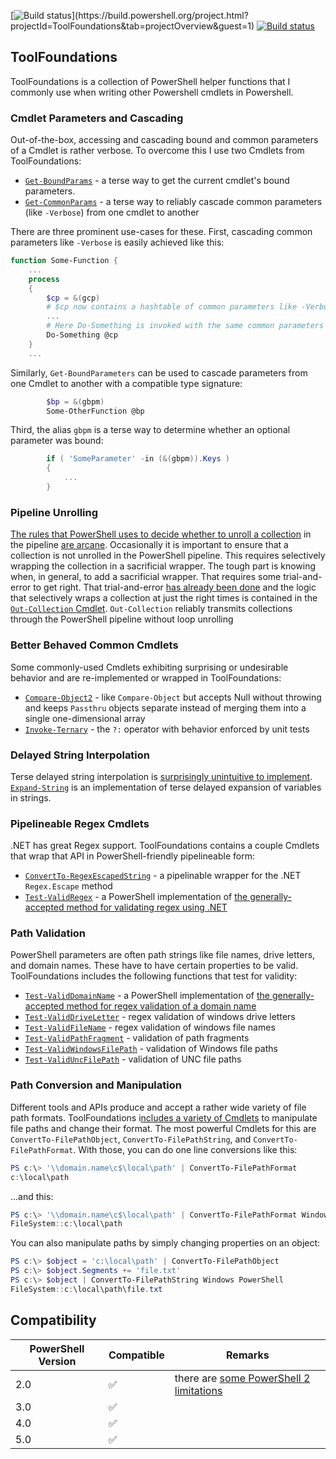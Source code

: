 [![Build status](https://build.powershell.org/guestAuth/app/rest/builds/buildType:(id:ToolFoundations_PublishStatusToGitHub)/statusIcon)](https://build.powershell.org/project.html?projectId=ToolFoundations&tab=projectOverview&guest=1) [![Build status](https://ci.appveyor.com/api/projects/status/mc207w55rqmuc13i/branch/master?svg=true&passingText=master%20-%20OK)](https://ci.appveyor.com/project/alx9r/toolfoundations/branch/master)

## ToolFoundations

ToolFoundations is a collection of PowerShell helper functions that I commonly use when writing other Powershell cmdlets in Powershell.

### Cmdlet Parameters and Cascading
Out-of-the-box, accessing and cascading bound and common parameters of a Cmdlet is rather verbose.  To overcome this I use two Cmdlets from ToolFoundations:

* [`Get-BoundParams`](./Functions/cmdlet.ps1) - a terse way to get the current cmdlet's bound parameters.
* [`Get-CommonParams`](./Functions/cmdlet.ps1) - a terse way to reliably cascade common parameters (like `-Verbose`) from one cmdlet to another

There are three prominent use-cases for these.  First, cascading common parameters like `-Verbose` is easily achieved like this:

````Powershell
function Some-Function {
	...
	process
	{
		$cp = &(gcp)
		# $cp now contains a hashtable of common parameters like -Verbose
		...
		# Here Do-Something is invoked with the same common parameters as the current script.
		Do-Something @cp 
	}
	...
````

Similarly, `Get-BoundParameters` can be used to cascade parameters from one Cmdlet to another with a compatible type signature:

````PowerShell
		$bp = &(gbpm)
		Some-OtherFunction @bp
````

Third, the alias `gbpm` is a terse way to determine whether an optional parameter was bound:

````PowerShell
		if ( 'SomeParameter' -in (&(gbpm)).Keys )
		{
			...
		}
````
### Pipeline Unrolling

[The rules that PowerShell uses to decide whether to unroll a collection](https://stackoverflow.com/q/28702588/1404637) in the pipeline [are arcane](https://stackoverflow.com/questions/28702588/in-what-conditions-does-powershell-unroll-items-in-the-pipeline#comment45704300_28707054).  Occasionally it is important to ensure that a collection is not unrolled in the PowerShell pipeline.  This requires selectively wrapping the collection in a sacrificial wrapper.  The tough part is knowing when, in general, to add a sacrificial wrapper.  That requires some trial-and-error to get right.  That trial-and-error [has already been done](https://stackoverflow.com/a/28707054/1404637) and the logic that selectively wraps a collection at just the right times is contained in the [`Out-Collection` Cmdlet](./Functions/collection.ps1).  `Out-Collection` reliably transmits collections through the PowerShell pipeline without loop unrolling

### Better Behaved Common Cmdlets

Some commonly-used Cmdlets exhibiting surprising or undesirable behavior and are re-implemented or wrapped in ToolFoundations:  
* [`Compare-Object2`](./Functions/compareObject2.ps1) - like `Compare-Object` but accepts Null without throwing and keeps `Passthru` objects separate instead of merging them into a single one-dimensional array
* [`Invoke-Ternary`](./Functions/invoke.ps1) - the `?:` operator with behavior enforced by unit tests

### Delayed String Interpolation
Terse delayed string interpolation is [surprisingly unintuitive to implement](https://stackoverflow.com/q/28616274/1404637).  [`Expand-String`](./Functions/string.ps1) is an implementation of terse delayed expansion of variables in strings.

### Pipelineable Regex Cmdlets
.NET has great Regex support.  ToolFoundations contains a couple Cmdlets that wrap that API in PowerShell-friendly pipelineable form:
* [`ConvertTo-RegexEscapedString`](./Functions/regex.ps1) - a pipelinable wrapper for the .NET `Regex.Escape` method
* [`Test-ValidRegex`](./Functions/regex.ps1) - a PowerShell implementation of [the generally-accepted method for validating regex using .NET](https://stackoverflow.com/a/1775017/1404637)

### Path Validation
PowerShell parameters are often path strings like file names, drive letters, and domain names.  These have to have certain properties to be valid.  ToolFoundations includes the following functions that test for validity:

* [`Test-ValidDomainName`](./Functions/domainName.ps1) - a PowerShell implementation of [the generally-accepted method for regex validation of a domain name](http://stackoverflow.com/a/20204811/1404637)
* [`Test-ValidDriveLetter`](./Functions/filePath.ps1) - regex validation of windows drive letters
* [`Test-ValidFileName`](./Functions/filePath.ps1) - regex validation of windows file names
* [`Test-ValidPathFragment`](./Functions/filePath.ps1) - validation of path fragments
* [`Test-ValidWindowsFilePath`](./Functions/filePath.ps1) - validation of Windows file paths
* [`Test-ValidUncFilePath`](./Functions/filePath.ps1) - validation of UNC file paths

### Path Conversion and Manipulation
Different tools and APIs produce and accept a rather wide variety of file path formats.  ToolFoundations i[ncludes a variety of Cmdlets](./Functions/filePath.ps1) to manipulate file paths and change their format.  The most powerful Cmdlets for this are `ConvertTo-FilePathObject`, `ConvertTo-FilePathString`, and `ConvertTo-FilePathFormat`.  With those, you can do one line conversions like this:

````PowerShell
PS c:\> '\\domain.name\c$\local\path' | ConvertTo-FilePathFormat
c:\local\path
````

...and this:

````PowerShell
PS c:\> '\\domain.name\c$\local\path' | ConvertTo-FilePathFormat Windows PowerShell
FileSystem::c:\local\path
````

You can also manipulate paths by simply changing properties on an object:

````PowerShell
PS c:\> $object = 'c:\local\path' | ConvertTo-FilePathObject
PS c:\> $object.Segments += 'file.txt'
PS c:\> $object | ConvertTo-FilePathString Windows PowerShell
FileSystem::c:\local\path\file.txt
````

## Compatibility

PowerShell Version | Compatible         | Remarks
-------------------|--------------------|--------
2.0                | :white_check_mark: | there are [some PowerShell 2 limitations](https://github.com/alx9r/ToolFoundations/labels/Powershell%202%20Limitation)
3.0                | :white_check_mark: |
4.0                | :white_check_mark: |
5.0                | :white_check_mark: |
